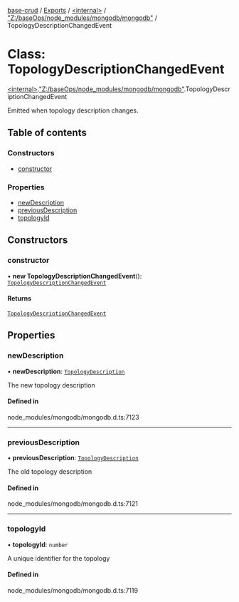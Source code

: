 [base-crud](../README.md) / [Exports](../modules.md) / [\<internal\>](../modules/internal_.md) / ["Z:/baseOps/node\_modules/mongodb/mongodb"](../modules/internal_._Z__baseOps_node_modules_mongodb_mongodb_.md) / TopologyDescriptionChangedEvent

# Class: TopologyDescriptionChangedEvent

[\<internal\>](../modules/internal_.md).["Z:/baseOps/node\_modules/mongodb/mongodb"](../modules/internal_._Z__baseOps_node_modules_mongodb_mongodb_.md).TopologyDescriptionChangedEvent

Emitted when topology description changes.

## Table of contents

### Constructors

- [constructor](internal_._Z__baseOps_node_modules_mongodb_mongodb_.TopologyDescriptionChangedEvent.md#constructor)

### Properties

- [newDescription](internal_._Z__baseOps_node_modules_mongodb_mongodb_.TopologyDescriptionChangedEvent.md#newdescription)
- [previousDescription](internal_._Z__baseOps_node_modules_mongodb_mongodb_.TopologyDescriptionChangedEvent.md#previousdescription)
- [topologyId](internal_._Z__baseOps_node_modules_mongodb_mongodb_.TopologyDescriptionChangedEvent.md#topologyid)

## Constructors

### constructor

• **new TopologyDescriptionChangedEvent**(): [`TopologyDescriptionChangedEvent`](internal_._Z__baseOps_node_modules_mongodb_mongodb_.TopologyDescriptionChangedEvent.md)

#### Returns

[`TopologyDescriptionChangedEvent`](internal_._Z__baseOps_node_modules_mongodb_mongodb_.TopologyDescriptionChangedEvent.md)

## Properties

### newDescription

• **newDescription**: [`TopologyDescription`](internal_._Z__baseOps_node_modules_mongodb_mongodb_.TopologyDescription.md)

The new topology description

#### Defined in

node_modules/mongodb/mongodb.d.ts:7123

___

### previousDescription

• **previousDescription**: [`TopologyDescription`](internal_._Z__baseOps_node_modules_mongodb_mongodb_.TopologyDescription.md)

The old topology description

#### Defined in

node_modules/mongodb/mongodb.d.ts:7121

___

### topologyId

• **topologyId**: `number`

A unique identifier for the topology

#### Defined in

node_modules/mongodb/mongodb.d.ts:7119
